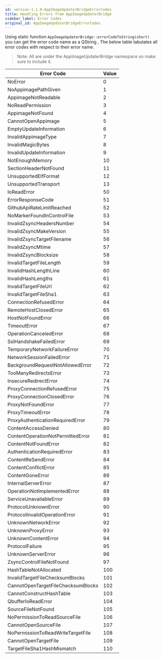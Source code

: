 ```yaml
---
id: version-1.1.9-AppImageUpdaterBridgeErrorCodes
title: Handling Errors from AppImageUpdaterBridge
sidebar_label: Error Codes
original_id: AppImageUpdaterBridgeErrorCodes
---
```


Using static function ```AppImageUpdaterBridge::errorCodeToString(short)``` you can get the error code name as 
a QString , The below table tabulates all error codes with respect to their error name.

> Note: All are under the AppImageUpdaterBridge namespace so make sure to include it.


| Error Code                       | Value |
|----------------------------------|------ |
| NoError                          | 0 |
| NoAppimagePathGiven              | 1 |
| AppimageNotReadable              | 2 |
| NoReadPermission                 | 3 |
| AppimageNotFound                 | 4 |
| CannotOpenAppimage               | 5 |
| EmptyUpdateInformation           | 6 |
| InvalidAppimageType              | 7 |
| InvalidMagicBytes                | 8 |
| InvalidUpdateInformation         | 9 |
| NotEnoughMemory                  | 10 |
| SectionHeaderNotFound            | 11 |
| UnsupportedElfFormat             | 12 |
| UnsupportedTransport             | 13 |
| IoReadError                      | 50 |
| ErrorResponseCode                | 51 |
| GithubApiRateLimitReached        | 52 |
| NoMarkerFoundInControlFile       | 53 |
| InvalidZsyncHeadersNumber        | 54 |
| InvalidZsyncMakeVersion          | 55 |
| InvalidZsyncTargetFilename       | 56 |
| InvalidZsyncMtime                | 57 |
| InvalidZsyncBlocksize            | 58 |
| InvalidTargetFileLength          | 59 |
| InvalidHashLengthLine            | 60 |
| InvalidHashLengths               | 61 |
| InvalidTargetFileUrl             | 62 |
| InvalidTargetFileSha1            | 63 |
| ConnectionRefusedError           | 64 |
| RemoteHostClosedError            | 65 |
| HostNotFoundError                | 66 |
| TimeoutError                     | 67 |
| OperationCanceledError           | 68 |
| SslHandshakeFailedError          | 69 |
| TemporaryNetworkFailureError     | 70 |
| NetworkSessionFailedError        | 71 |
| BackgroundRequestNotAllowedError | 72 |
| TooManyRedirectsError            | 73 |
| InsecureRedirectError            | 74 |
| ProxyConnectionRefusedError      | 75 |
| ProxyConnectionClosedError       | 76 |
| ProxyNotFoundError               | 77 |
| ProxyTimeoutError                | 78 |
| ProxyAuthenticationRequiredError | 79 |
| ContentAccessDenied              | 80 |
| ContentOperationNotPermittedError| 81 |
| ContentNotFoundError             | 82 |
| AuthenticationRequiredError      | 83 |
| ContentReSendError               | 84 |
| ContentConflictError             | 85 |
| ContentGoneError                 | 86 |
| InternalServerError              | 87 |
| OperationNotImplementedError     | 88 |
| ServiceUnavailableError          | 89 |
| ProtocolUnknownError             | 90 |
| ProtocolInvalidOperationError    | 91 |
| UnknownNetworkError              | 92 |
| UnknownProxyError                | 93 |
| UnknownContentError              | 94 |
| ProtocolFailure                  | 95 |
| UnknownServerError               | 96 |
| ZsyncControlFileNotFound         | 97 |
| HashTableNotAllocated            | 100 |
| InvalidTargetFileChecksumBlocks  | 101 |
| CannotOpenTargetFileChecksumBlocks| 102 |
| CannotConstructHashTable         | 103 |
| QbufferIoReadError               | 104 |
| SourceFileNotFound               | 105 |
| NoPermissionToReadSourceFile     | 106 |
| CannotOpenSourceFile             | 107 |
| NoPermissionToReadWriteTargetFile| 108 |
| CannotOpenTargetFile             | 109 |
| TargetFileSha1HashMismatch       | 110 |

